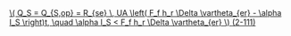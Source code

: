 <a href="/eco2_guide_center/1.%20ECO2%20Logic%20Guide/Hee1_Equation_List.html" class="equation-link" target="_blank" rel="noopener noreferrer">
  \( Q_S = Q_{S,op} = R_{se} \, UA \left( F_f h_r \Delta \vartheta_{er} - \alpha I_S \right)t, \quad \alpha I_S < F_f h_r \Delta \vartheta_{er} \) <span class="eq-number">(2-111)</span>
</a>
